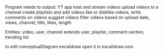 Program needs to output:
YT app host and stream videos
upload videos to a channel
create playlists and add videos
like or disklike videos, write comments on videos
suggest videos
filter videos based on upload date, views, channel, title, likes, length


Entities: video, user, channel extends user, playlist, comment section, trending list

to edit conceptualDiagram.excalidraw open it in excalidraw.com